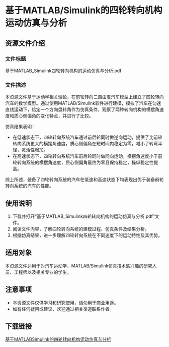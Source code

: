 # 基于MATLAB/Simulink的四轮转向机构运动仿真与分析

## 资源文件介绍

### 文件标题
基于MATLAB_Simulink四轮转向机构的运动仿真与分析.pdf

### 文件描述
本资源文件基于运动学相关理论，在前轮转向二自由度汽车模型上建立了四轮转向汽车的数学模型。通过使用MATLAB/Simulink软件进行建模，模拟了汽车在匀速直线运动下，给定一个方向盘转角作为仿真条件，观察了两种转向机构的横摆角速度和质心侧偏角的变化特点，并进行了比较。

仿真结果表明：
- 在低速状态下，四轮转向系统汽车通过前后轮同时做逆向运动，提供了比前轮转向系统更大的横摆角速度，质心侧偏角在短时间内稳定为零，减小了转弯半径，灵活性增加。
- 在高速状态下，四轮转向系统汽车前后轮同时做同向运动，横摆角速度小于前轮转向系统的横摆角速度，质心侧偏角最终为零且保持稳定，操纵稳定性提高。

综上所述，装备了四轮转向系统的汽车在低速和高速状态下均表现出优于装备前轮转向系统的汽车的性能。

## 使用说明
1. 下载并打开“基于MATLAB_Simulink四轮转向机构的运动仿真与分析.pdf”文件。
2. 阅读文件内容，了解四轮转向系统的建模过程、仿真条件及结果分析。
3. 根据仿真结果，进一步理解四轮转向系统在不同速度下的运动特性及其优势。

## 适用对象
本资源文件适用于对汽车运动学、MATLAB/Simulink仿真技术感兴趣的研究人员、工程师以及相关专业的学生。

## 注意事项
- 本资源文件仅供学习和研究使用，请勿用于商业用途。
- 如有任何疑问或建议，欢迎通过相关渠道联系作者。

## 下载链接

[基于MATLABSimulink的四轮转向机构运动仿真与分析](https://pan.quark.cn/s/607bb24248a6)